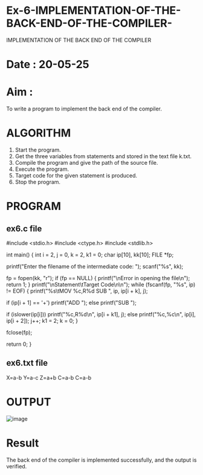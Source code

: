 # Ex-6-IMPLEMENTATION-OF-THE-BACK-END-OF-THE-COMPILER-
IMPLEMENTATION OF THE BACK END OF THE COMPILER 
# Date : 20-05-25
# Aim :
To write a program to implement the back end of the compiler.
# ALGORITHM
1. Start the program.
2. Get the three variables from statements and stored in the text file k.txt.
3. Compile the program and give the path of the source file.
4. Execute the program.
5. Target code for the given statement is produced.
6. Stop the program.
# PROGRAM

## ex6.c file


#include <stdio.h> 
#include <ctype.h> 
#include <stdlib.h>

int main() {
int i = 2, j = 0, k = 2, k1 = 0; char ip[10], kk[10];
FILE *fp;

printf("Enter the filename of the intermediate code: "); scanf("%s", kk);

fp = fopen(kk, "r"); if (fp == NULL) {
printf("\nError in opening the file\n"); return 1;
}
printf("\nStatement\tTarget Code\n\n"); while (fscanf(fp, "%s", ip) != EOF) {
printf("%s\tMOV %c,R%d SUB ", ip, ip[i + k], j);

if (ip[i + 1] == '+')
printf("ADD "); else
printf("SUB ");

if (islower(ip[i])) printf("%c,R%d\n", ip[i + k1], j);
else
printf("%c,%c\n", ip[i], ip[i + 2]);
j++;
k1 = 2;
k = 0;
}

fclose(fp);
 
return 0;
}


## ex6.txt file


X=a-b 
Y=a-c 
Z=a+b 
C=a-b 
C=a-b



# OUTPUT
![image](https://github.com/user-attachments/assets/2ebb0a9e-5747-4cbd-bfc7-e83a733bbf8e)


# Result
The back end of the compiler is implemented successfully, and the output is verified.
